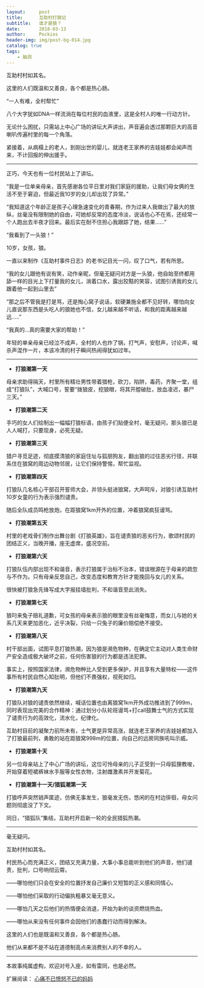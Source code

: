 ```yaml
---
layout:     post
title:      互助村打狼记
subtitle:   谁才是狼？
date:       2018-03-13
author:     Pockies
header-img: img/post-bg-014.jpg
catalog: true
tags:
    - 脑洞
---
```


互助村村如其名。

这里的人们既温和又善良，各个都是热心肠。

“一人有难，全村帮忙”

八个大字犹如DNA一样流淌在每位村民的血液里，这是全村人的唯一行动方针。

无论什么困扰，只需站上中心广场的讲坛大声讲出，声音遍会透过那颗巨大的高音喇叭传遍村里的每一个角落。

紧接着，从病榻上的老人，到刚出世的婴儿，就连老王家养的吉娃娃都会闻声而来，不计回报的伸出援手。

---

正巧，今天也有一位村民站上了讲坛。

“我是一位单亲母亲，首先感谢各位平日里对我们家庭的援助，让我们母女俩的生活不至于窘迫，但最近我10岁的女儿却出现了异常。”

“我知道这个年龄正是孩子心理急速变化的青春期，作为过来人我做出了最大的放纵，丝毫没有限制她的自由，可她却反常的态度冷淡，说话也心不在焉，还经常一个人跑出去半夜才回来。最后实在耐不住担心我跟踪了她，结果......”

“我看到了一头狼！”

10岁，女孩，狼。

一直以来制作《互助村事件日志》的老书记目光一闪，叹了口气，若有所思。

“我的女儿跟他有说有笑，动作亲昵，但毫无疑问对方是一头狼，他自始至终都用舔一样的目光上下打量我的女儿，淌着口水，露出狡黠的笑容，试图引诱我的女儿跟着他一起到山里去”

“那之后不管我是打是骂，还是掏心窝子说话，软硬兼施全都不见好转，哪怕向女儿直说那东西是头吃人的狼她也不信，女儿越来越不听话，和我的距离越来越远.....”

“我真的...真的需要大家的帮助！”

年轻的单亲母亲已经泣不成声，全村的人也炸了锅，打气声，安慰声，讨论声，喊杀声混作一片，本该冷清的村子瞬间热闹得犹如过年。

---

- **打狼潮第一天**

母亲求助得隔天，村里所有精壮男性带着猎枪，砍刀，陷阱，毒药，齐聚一堂，组成“打狼队”，大喊口号，誓要“拨狼皮，挖狼眼，将其开膛破肚，放血凌迟，暴尸三天。”

- **打狼潮第二天**

手巧的女人们绘制出一幅幅打狼标语，由孩子们贴便全村，毫无疑问，那头狼已是人人喊打，只要现身，必死无疑。

- **打狼潮第三天**

猎户寻觅足迹，彻底摸清狼的家庭住址与狐朋狗友，翻出狼的过往恶劣行径，并联系住在狼窝的周边动物邻居，让它们保持警惕，帮忙监视。

- **打狼潮第四天**

打狼队几名核心干部召开誓师大会，并领头挺进狼窝，大声呵斥，对狼引诱互助村10岁女童的行为表示强烈谴责。

随后全队成员鸣枪放炮，在距狼窝1km开外的位置，冲着狼窝疯狂谩骂。

- **打狼潮第五天**

村里的老戏骨们制作出舞台剧《打狼英雄》，旨在谴责狼的恶劣行为，歌颂村民的团结正义，当晚开播，座无虚席，盛况空前。

- **打狼潮第六天**

打狼队伍内部出现不和谐音，表示打狼属于治标不治本，错误根源在于母亲的疏忽与不作为。只有母亲反思自己，改变态度和教育方针才能挽回与女儿的关系。

很快被打狼急先锋写成大字报挂墙批判，不和谐音至此消失。

- **打狼潮第七天**

狼叼来兔子赔礼道歉，可女孩的母亲表示狼的眼里没有丝毫悔意，而女儿与她的关系几天来更加恶化，近乎决裂，只给一只兔子的廉价赔偿绝不接受。

- **打狼潮第八天**

村干部出面，试图平息打狼热潮，因为狼是濒危物种，在确定它主动对人类生命财产安全造成极大破坏之前，任何伤害狼的行为都是违法犯罪。

事实上，按照国家法律，濒危物种比人受到更多保护，并且享有大量特权——这件事所有村民自然心知肚明，但他们不畏强权，视死如归。

- **打狼潮第九天**

打狼队对狼的谴责依然继续，喊话位置也由离狼窝1km开外成功推进到了999m，同时表现出完美的合作精神：通过划分小队轮班谩骂+打call鼓舞士气的方式实现了谴责行为的高效化，流水化，纪律化。

互助村目前的凝聚力前所未有，士气更是异常高涨，就连老王家养的吉娃娃都加入了打狼最前列，勇敢的站在距狼窝998m的位置，向自己的远房同族吼叫示威。

- **打狼潮第十天**

另一位母亲站上了中心广场的讲坛，这位可怜母亲的儿子正受到一只母狐狸教唆，开始穿着短裙裤袜水手服等女性衣物，注射雌激素并开发菊花。

- **打狼潮第十一天/猎狐潮第一天**

打狼呼声突然销声匿迹，仿佛无事发生，狼毫发无伤，悠闲的在村边徘徊，母女问题则彻底没了下文。

同日，“猎狐队”集结，互助村开启新一轮的全民猎狐热潮。

---

毫无疑问。

互助村村如其名。

村民热心而充满正义，团结又充满力量，大事小事总能听到他们的声音，他们谴责，批判，口号响彻云霄。

——哪怕他们只会在安全的位置抒发自己廉价又短暂的正义感和同情心。

——哪怕他们采取的行动偏执粗暴又毫无意义。

——哪怕几天之后他们的热情便会消退，开始为新的谈资燃烧热血。

——哪怕从来没有任何事件会因他们的愚蠢行动而得到解决。

这里的人们也是既温和又善良，各个都是热心肠。

他们从来都不是不站在道德制高点来消费别人的不幸的人。

---

本故事纯属虚构，欢迎对号入座，如有雷同，也是必然。

扩展阅读： [心痛不已愤怒不已的妈妈](http://bbs.nga.cn/read.php?tid=13620834&rand=904)